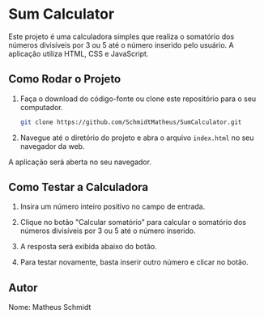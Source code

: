 # Sum Calculator

Este projeto é uma calculadora simples que realiza o somatório dos números divisíveis por 3 ou 5 até o número inserido pelo usuário. A aplicação utiliza HTML, CSS e JavaScript.

## Como Rodar o Projeto

1. Faça o download do código-fonte ou clone este repositório para o seu computador.

    ```bash
    git clone https://github.com/SchmidtMatheus/SumCalculator.git
    ```

2. Navegue até o diretório do projeto e abra o arquivo `index.html` no seu navegador da web.

A aplicação será aberta no seu navegador.

## Como Testar a Calculadora

1. Insira um número inteiro positivo no campo de entrada.

2. Clique no botão "Calcular somatório" para calcular o somatório dos números divisíveis por 3 ou 5 até o número inserido.

3. A resposta será exibida abaixo do botão.

4. Para testar novamente, basta inserir outro número e clicar no botão.


## Autor

Nome: Matheus Schmidt
